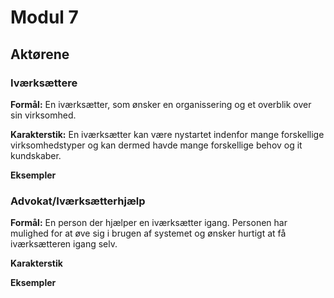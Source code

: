 # Modul 7

## Aktørene

### Iværksættere

**Formål:** En iværksætter, som ønsker en organissering og et overblik over sin virksomhed.

**Karakterstik:** En iværksætter kan være nystartet indenfor mange forskellige virksomhedstyper og kan dermed havde mange forskellige behov og it kundskaber.

**Eksempler**

### Advokat/Iværksætterhjælp

**Formål:** En person der hjælper en iværksætter igang. Personen har mulighed for at øve sig i brugen af systemet og ønsker hurtigt at få iværksætteren igang selv.

**Karakterstik**

**Eksempler**